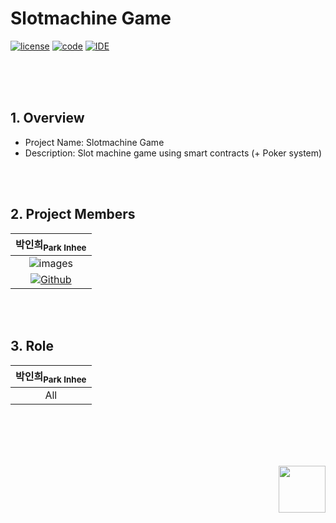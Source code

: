 # Slotmachine Game
[![license](https://img.shields.io/badge/License-MIT-red)](https://github.com/CHOULOKY/Isaac-Imitation?tab=MIT-1-ov-file)
[![code](https://img.shields.io/badge/Code-Solidity-363636?logo=solidity&logoColor=white)](https://soliditylang.org/)
[![IDE](https://img.shields.io/badge/Framework-Remix-000000?logo=remix&logoColor=white)](https://remix.run/)

<br><br><br>

## 1. Overview 
- Project Name: Slotmachine Game
- Description: Slot machine game using smart contracts (+ Poker system)

<br><br>

## 2. Project Members
|박인희<sub>Park Inhee</sub>|
|:--:|
|![images](https://github.com/user-attachments/assets/4a33ee4a-e360-4e80-a6f9-f91cc2a62f05)|
|[![Github](https://img.shields.io/badge/Github-181717?style=for-the-badge&logo=Github&logoColor=white)](https://github.com/CHOULOKY)|

<br><br>

## 3. Role
|박인희<sub>Park Inhee</sub>|
|:--:|
|All|

<br><br><br><br>

<img align="right" src="https://github.com/user-attachments/assets/141c54f0-2640-4423-b313-8dde2cfa098c" width="75" height="75" />

